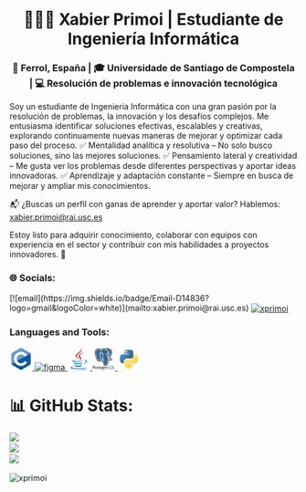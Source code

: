 <h1 align="center">🙋🏻‍♂️ Xabier Primoi | Estudiante de Ingeniería Informática </h1>
<h3 align="center">📍 Ferrol, España | 🎓 Universidade de Santiago de Compostela | 💻 Resolución de problemas e innovación tecnológica</h3>

Soy un estudiante de Ingeniería Informática con una gran pasión por la resolución de problemas, la innovación y los desafíos complejos. Me entusiasma identificar soluciones efectivas, escalables y creativas, explorando continuamente nuevas maneras de mejorar y optimizar cada paso del proceso.
✅ Mentalidad analítica y resolutiva – No solo busco soluciones, sino las mejores soluciones.
✅ Pensamiento lateral y creatividad – Me gusta ver los problemas desde diferentes perspectivas y aportar ideas innovadoras.
✅ Aprendizaje y adaptación constante – Siempre en busca de mejorar y ampliar mis conocimientos.

📬 ¿Buscas un perfil con ganas de aprender y aportar valor? Hablemos: xabier.primoi@rai.usc.es

Estoy listo para adquirir conocimiento, colaborar con equipos con experiencia en el sector y contribuir con mis habilidades a proyectos innovadores. 🚀


<h3 align="left">🌐 Socials:</h3>
<p align="left">
[![email](https://img.shields.io/badge/Email-D14836?logo=gmail&logoColor=white)](mailto:xabier.primoi@rai.usc.es)
<a href="https://kaggle.com/xprimoi" target="blank"><img align="center" src="https://raw.githubusercontent.com/rahuldkjain/github-profile-readme-generator/master/src/images/icons/Social/kaggle.svg" alt="xprimoi" height="30" width="40" /></a>
</p>

<h3 align="left">Languages and Tools:</h3>
<p align="left"> <a href="https://www.cprogramming.com/" target="_blank" rel="noreferrer"> <img src="https://raw.githubusercontent.com/devicons/devicon/master/icons/c/c-original.svg" alt="c" width="40" height="40"/> </a> <a href="https://www.figma.com/" target="_blank" rel="noreferrer"> <img src="https://www.vectorlogo.zone/logos/figma/figma-icon.svg" alt="figma" width="40" height="40"/> </a> <a href="https://www.java.com" target="_blank" rel="noreferrer"> <img src="https://raw.githubusercontent.com/devicons/devicon/master/icons/java/java-original.svg" alt="java" width="40" height="40"/> </a> <a href="https://www.postgresql.org" target="_blank" rel="noreferrer"> <img src="https://raw.githubusercontent.com/devicons/devicon/master/icons/postgresql/postgresql-original-wordmark.svg" alt="postgresql" width="40" height="40"/> </a> <a href="https://www.python.org" target="_blank" rel="noreferrer"> <img src="https://raw.githubusercontent.com/devicons/devicon/master/icons/python/python-original.svg" alt="python" width="40" height="40"/> </a> </p>

# 📊 GitHub Stats:
![](https://github-readme-stats.vercel.app/api?username=XPrimoi&theme=default_repocard&hide_border=false&include_all_commits=true&count_private=true)<br/>
![](https://github-readme-streak-stats.herokuapp.com/?user=XPrimoi&theme=default_repocard&hide_border=false)<br/>
![](https://github-readme-stats.vercel.app/api/top-langs/?username=XPrimoi&theme=default_repocard&hide_border=false&include_all_commits=true&count_private=true&layout=compact)

<p align="left"> <img src="https://komarev.com/ghpvc/?username=xprimoi&label=Profile%20views&color=000000&style=flat-square" alt="xprimoi" /> </p>
